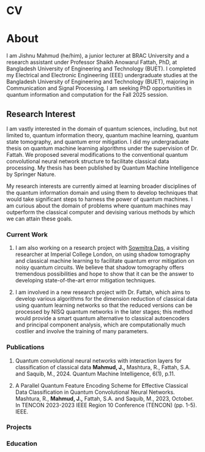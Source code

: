# CV

# About
I am Jishnu Mahmud (he/him), a junior lecturer at BRAC University and a research assistant under Professor Shaikh Anowarul Fattah, PhD, at Bangladesh University of Engineering and Technology (BUET). I completed my Electrical and Electronic Engineering (EEE) undergraduate studies at the Bangladesh University of Engineering and Technology (BUET), majoring in Communication and Signal Processing. I am seeking PhD opportunities in quantum information and computation for the Fall 2025 session.


## Research Interest
I am vastly interested in the domain of quantum sciences, including,  but not limited to, quantum information theory, quantum machine learning, quantum state tomography, and quantum error mitigation. I did my undergraduate thesis on quantum machine learning algorithms under the supervision of Dr. Fattah. We proposed several modifications to the conventional quantum convolutional neural network structure to facilitate classical data processing. My thesis has been published by Quantum Machine Intelligence by Springer Nature. 

My research interests are currently aimed at learning broader disciplines of the quantum information domain and using them to develop techniques that would take significant steps to harness the power of quantum machines. I am curious about the domain of problems where quantum machines may outperform the classical computer and devising various methods by which we can attain these goals.


### Current Work

  1. I am also working on a research project with [Sowmitra Das](https://scholar.google.com/citations?user=PMEfuyEAAAAJ&hl=en), a visiting researcher at Imperial College London, on using shadow tomography and classical machine learning to
     facilitate quantum error mitigation on noisy quantum circuits. We believe that shadow tomography offers tremendous possibilities and hope to show that it can be the answer to developing state-of-the-art error mitigation techniques.
     
  2. I am involved in a new research project with Dr. Fattah, which aims to develop various algorithms for the dimension reduction of classical data using quantum learning networks so that the reduced  versions can be processed by NISQ quantum
     networks in the later stages; this method would provide a smart quantum alternative to classical autoencoders and principal component analysis, which are computationally much costlier and involve the training of many parameters.


### Publications

  1. Quantum convolutional neural networks with interaction layers for classification of classical data
     **Mahmud, J.,** Mashtura, R., Fattah, S.A. and Saquib, M., 2024. Quantum Machine Intelligence, 6(1), p.11.
     
  3. A Parallel Quantum Feature Encoding Scheme for Effective Classical Data Classification in Quantum Convolutional Neural Networks.
     Mashtura, R., **Mahmud, J.,** Fattah, S.A. and Saquib, M., 2023, October. In TENCON 2023-2023 IEEE Region 10 Conference (TENCON) (pp. 1-5). IEEE.
     

### Projects

### Education
